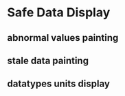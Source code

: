 # Safe Data Display

## abnormal values painting

## stale data painting

## datatypes units display

